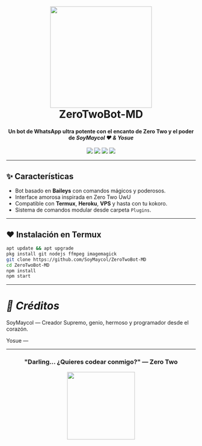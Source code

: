 <h1 align="center">
  <img src="https://media1.tenor.com/m/nwxtNZgxjAIAAAAd/zero-two.gif" width="270px" /><br>
  <strong>ZeroTwoBot-MD</strong>
</h1>

<h4 align="center">Un bot de WhatsApp ultra potente con el encanto de <b>Zero Two</b> y el poder de <i>SoyMaycol ♥ & Yosue</i></h4>

<p align="center">
  <img src="https://img.shields.io/github/stars/SoySapo6/ZeroTwoBot-MD?style=flat-square&color=ff69b4&logo=github" />
  <img src="https://img.shields.io/github/followers/SoySapo6?style=social" />
  <img src="https://img.shields.io/badge/Creador-SoySapo6-pink?style=for-the-badge" />
  <img src="https://img.shields.io/badge/%F0%9F%91%8D%20%20%202do%20Creador-Yosue-red?style=for-the-badge" />
</p>

---

## ✨ Características
- Bot basado en **Baileys** con comandos mágicos y poderosos.
- Interface amorosa inspirada en Zero Two UwU
- Compatible con **Termux**, **Heroku**, **VPS** y hasta con tu kokoro.
- Sistema de comandos modular desde carpeta `Plugins`.

---

## ❤️ Instalación en Termux

```bash
apt update && apt upgrade
pkg install git nodejs ffmpeg imagemagick
git clone https://github.com/SoyMaycol/ZeroTwoBot-MD
cd ZeroTwoBot-MD
npm install
npm start
```

---

# *💌 Créditos*

SoyMaycol — Creador Supremo, genio, hermoso y programador desde el corazón.

Yosue —

---

<h3 align="center">"Darling... ¿Quieres codear conmigo?" — Zero Two</h3>
<p align="center">
  <img src="https://media1.tenor.com/m/0Fai8L2d6jcAAAAd/%D0%B0%D0%BD%D0%B8%D0%BC%D0%B5-darling-in-the-franxx.gif" width="180px" />
</p>
